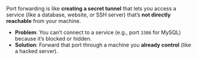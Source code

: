 Port forwarding is like **creating a secret tunnel** that lets you access a service (like a database, website, or SSH server) that’s **not directly reachable** from your machine.

- **Problem**: You can’t connect to a service (e.g., port `3306` for MySQL) because it’s blocked or hidden.
- **Solution**: Forward that port through a machine you **already control** (like a hacked server).

